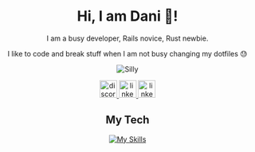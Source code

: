 <h1 align="center">Hi, I am Dani 👋!</h2>

<div align="center">

I am a busy developer, Rails novice, Rust newbie.


I like to code and break stuff when I am not busy changing my dotfiles 😓

![Silly](https://github.com/user-attachments/assets/f9b55492-25f4-45e2-8caa-799ed042f89d)

<div>
  <div align="center">
    <a href="https://discordapp.com/users/456151064484249612">
      <img src="https://img.shields.io/static/v1?message=Discord&logo=discord&label=&color=7289DA&logoColor=white&labelColor=&style=for-the-badge" height="35" alt="discord logo"  />
    </a>
    <a href="https://www.linkedin.com/in/daniel-bengl-aa5225221/">
      <img src="https://img.shields.io/static/v1?message=LinkedIn&logo=linkedin&label=&color=0077B5&logoColor=white&labelColor=&style=for-the-badge" height="35" alt="linkedin logo"  />
    </a>    
    <a href="https://en.pronouns.page/@CuddlyBunion341">
      <img src="https://img.shields.io/static/v1?message=Pronouns%20Page&logo=pronounsdotpage&label=&color=C71585&logoColor=white&labelColor=&style=for-the-badge" height="35" alt="linkedin logo"  />
    </a>
  </div>
</div>
  
## My Tech

[![My Skills](https://skillicons.dev/icons?i=apple,arch,astro,bash,bevy,blender,bootstrap,bun,devto,git,graphql,heroku,java,latex,neovim,nix,notion,obsidian,p5js,postgres,rails,react,ruby,rust,sass,tailwind,threejs,ts,vim,wasm,&perline=10)](https://skillicons.dev)

</div>


